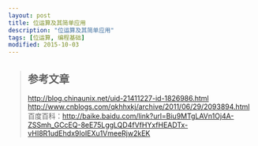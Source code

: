 ```yaml
---
layout: post
title: 位运算及其简单应用
description: "位运算及其简单应用"
tags: [位运算, 编程基础]
modified: 2015-10-03
---
```


> ## 参考文章
> http://blog.chinaunix.net/uid-21411227-id-1826986.html
> http://www.cnblogs.com/qkhhxkj/archive/2011/06/29/2093894.html  
>百度百科：http://baike.baidu.com/link?url=Biu9MTgLAVn1Oj4A-ZSSmh_GCcEQ-8eE75LggLQD4fVfHYxfHEADTx-vHI8R1udEhdx9IoIEXu1VmeeRjw2kEK
